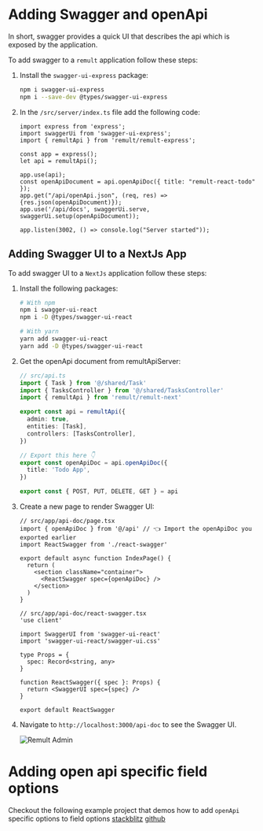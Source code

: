 # Adding Swagger and openApi

In short, swagger provides a quick UI that describes the api which is exposed by the application.

To add swagger to a `remult` application follow these steps:

1. Install the `swagger-ui-express` package:

   ```sh
   npm i swagger-ui-express
   npm i --save-dev @types/swagger-ui-express
   ```

2. In the `/src/server/index.ts` file add the following code:

   ```ts{2,6-9}
   import express from 'express';
   import swaggerUi from 'swagger-ui-express';
   import { remultApi } from 'remult/remult-express';

   const app = express();
   let api = remultApi();

   app.use(api);
   const openApiDocument = api.openApiDoc({ title: "remult-react-todo" });
   app.get("/api/openApi.json", (req, res) => {res.json(openApiDocument)});
   app.use('/api/docs', swaggerUi.serve, swaggerUi.setup(openApiDocument));

   app.listen(3002, () => console.log("Server started"));
   ```

## Adding Swagger UI to a NextJs App

To add swagger UI to a `NextJs` application follow these steps:

1. Install the following packages:

   ```sh
   # With npm
   npm i swagger-ui-react
   npm i -D @types/swagger-ui-react

   # With yarn
   yarn add swagger-ui-react
   yarn add -D @types/swagger-ui-react
   ```

2. Get the openApi document from remultApiServer:

   ```ts
   // src/api.ts
   import { Task } from '@/shared/Task'
   import { TasksController } from '@/shared/TasksController'
   import { remultApi } from 'remult/remult-next'

   export const api = remultApi({
     admin: true,
     entities: [Task],
     controllers: [TasksController],
   })

   // Export this here 👇
   export const openApiDoc = api.openApiDoc({
     title: 'Todo App',
   })

   export const { POST, PUT, DELETE, GET } = api
   ```

3. Create a new page to render Swagger UI:

   ```tsx
   // src/app/api-doc/page.tsx
   import { openApiDoc } from '@/api' // 👈 Import the openApiDoc you exported earlier
   import ReactSwagger from './react-swagger'

   export default async function IndexPage() {
     return (
       <section className="container">
         <ReactSwagger spec={openApiDoc} />
       </section>
     )
   }
   ```

   ```tsx
   // src/app/api-doc/react-swagger.tsx
   'use client'

   import SwaggerUI from 'swagger-ui-react'
   import 'swagger-ui-react/swagger-ui.css'

   type Props = {
     spec: Record<string, any>
   }

   function ReactSwagger({ spec }: Props) {
     return <SwaggerUI spec={spec} />
   }

   export default ReactSwagger
   ```

4. Navigate to `http://localhost:3000/api-doc` to see the Swagger UI.

   ![Remult Admin](../public/example_remult-next-swagger-ui-page.png)

# Adding open api specific field options

Checkout the following example project that demos how to add `openApi` specific options to field options
[stackblitz](https://stackblitz.com/github/noam-honig/adding-open-api-options?file=server/build-open-api.ts,shared/task.ts)
[github](https://www.github.com/noam-honig/adding-open-api-options)
